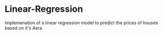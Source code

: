 # Linear-Regression
Implemenation of a  linear regression model to predict the prices of houses based on it's Aera
